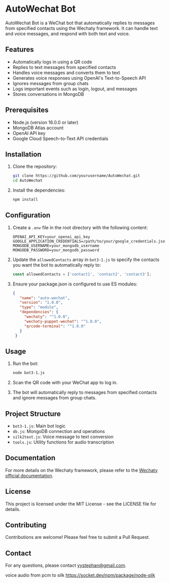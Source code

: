 # AutoWechat Bot

AutoWechat Bot is a WeChat bot that automatically replies to messages from specified contacts using the Wechaty framework. It can handle text and voice messages, and respond with both text and voice.

## Features

- Automatically logs in using a QR code
- Replies to text messages from specified contacts
- Handles voice messages and converts them to text
- Generates voice responses using OpenAI's Text-to-Speech API
- Ignores messages from group chats
- Logs important events such as login, logout, and messages
- Stores conversations in MongoDB

## Prerequisites

- Node.js (version 16.0.0 or later)
- MongoDB Atlas account
- OpenAI API key
- Google Cloud Speech-to-Text API credentials

## Installation

1. Clone the repository:

   ```bash
   git clone https://github.com/yourusername/AutoWechat.git
   cd AutoWechat
   ```

2. Install the dependencies:

   ```bash
   npm install
   ```

## Configuration

1. Create a `.env` file in the root directory with the following content:

   ```
   OPENAI_API_KEY=your_openai_api_key
   GOOGLE_APPLICATION_CREDENTIALS=/path/to/your/google_credentials.json
   MONGODB_USERNAME=your_mongodb_username
   MONGODB_PASSWORD=your_mongodb_password
   ```

2. Update the `allowedContacts` array in `bot3-1.js` to specify the contacts you want the bot to automatically reply to:

   ```javascript
   const allowedContacts = ['contact1', 'contact2', 'contact3'];
   ```
2. Ensure your package.json is configured to use ES modules:
   ```json
   {
      "name": "auto-wechat",
      "version": "1.0.0",
      "type": "module",
      "dependencies": {
        "wechaty": "^1.0.0",
        "wechaty-puppet-wechat": "^1.0.0",
        "qrcode-terminal": "^1.0.0"
      }
    }   

## Usage

1. Run the bot:

   ```bash
   node bot3-1.js
   ```

2. Scan the QR code with your WeChat app to log in.

3. The bot will automatically reply to messages from specified contacts and ignore messages from group chats.

## Project Structure

- `bot3-1.js`: Main bot logic
- `db.js`: MongoDB connection and operations
- `silk2text.js`: Voice message to text conversion
- `tools.js`: Utility functions for audio transcription

## Documentation

For more details on the Wechaty framework, please refer to the [Wechaty official documentation](https://www.npmjs.com/package/wechaty).

## License

This project is licensed under the MIT License - see the LICENSE file for details.

## Contributing

Contributions are welcome! Please feel free to submit a Pull Request.

## Contact

For any questions, please contact yystephan@gmail.com.


voice audio from pcm to silk
https://socket.dev/npm/package/node-silk
